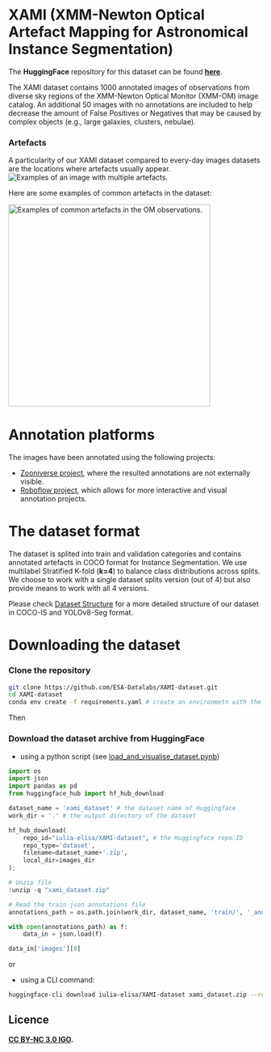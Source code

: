 # XAMI (**X**MM-Newton Optical **A**rtefact **M**apping for Astronomical **I**nstance Segmentation)

The **HuggingFace** repository for this dataset can be found **[here](https://huggingface.co/datasets/iulia-elisa/XAMI-dataset)**. 


The XAMI dataset contains 1000 annotated images of observations from diverse sky regions of the XMM-Newton Optical Monitor (XMM-OM) image catalog. An additional 50 images with no annotations are included to help decrease the amount of False Positives or Negatives that may be caused by complex objects (e.g., large galaxies, clusters, nebulae).

### Artefacts

A particularity of our XAMI dataset compared to every-day images datasets are the locations where artefacts usually appear. 
<img src="https://huggingface.co/datasets/iulia-elisa/XAMI-dataset/resolve/main/plots/artefact_distributions.png" alt="Examples of an image with multiple artefacts." />

Here are some examples of common artefacts in the dataset:

<img src="https://huggingface.co/datasets/iulia-elisa/XAMI-dataset/resolve/main/plots/artefacts_examples.png" alt="Examples of common artefacts in the OM observations." width="400"/>

# Annotation platforms

The images have been annotated using the following projects:

- [Zooniverse project](https://www.zooniverse.org/projects/ori-j/ai-for-artefacts-in-sky-images), where the resulted annotations are not externally visible. 
- [Roboflow project](https://universe.roboflow.com/iuliaelisa/xmm_om_artefacts_512/), which allows for more interactive and visual annotation projects. 

# The dataset format
The dataset is splited into train and validation categories and contains annotated artefacts in COCO format for Instance Segmentation. We use multilabel Stratified K-fold (**k=4**) to balance class distributions across splits. We choose to work with a single dataset splits version (out of 4) but also provide means to work with all 4 versions. 

Please check [Dataset Structure](Datasets-Structure.md) for a more detailed structure of our dataset in COCO-IS and YOLOv8-Seg format.

# Downloading the dataset

### Clone the repository

```bash
git clone https://github.com/ESA-Datalabs/XAMI-dataset.git
cd XAMI-dataset
conda env create -f requirements.yaml # create an environmetn with the package requirements
```

Then

### Download the dataset archive from HuggingFace

- using a python script (see [load_and_visualise_dataset.pynb](https://github.com/ESA-Datalabs/XAMI-dataset/blob/main/load_and_visualise_dataset.ipynb))

```python
import os
import json
import pandas as pd
from huggingface_hub import hf_hub_download

dataset_name = 'xami_dataset' # the dataset name of Huggingface
work_dir = '.' # the output directory of the dataset

hf_hub_download(
    repo_id="iulia-elisa/XAMI-dataset", # the Huggingface repo ID
    repo_type='dataset', 
    filename=dataset_name+'.zip', 
    local_dir=images_dir
);

# Unzip file
!unzip -q "xami_dataset.zip" 

# Read the train json annotations file
annotations_path = os.path.join(work_dir, dataset_name, 'train/', '_annotations.coco.json')

with open(annotations_path) as f:
    data_in = json.load(f)

data_in['images'][0]
```
or

- using a CLI command:
```bash
huggingface-cli download iulia-elisa/XAMI-dataset xami_dataset.zip --repo-type dataset --local-dir '/path/to/local/dataset/dir'

```
<!-- 
# Dataset Split with SKF (Optional)

- The below method allows for dataset splitting, using the pre-generated splits in CSV files. This step is useful when training multiple dataset splits versions to gain mor generalised view on metrics. 
```python
import utils

# run multilabel SKF split with the standard k=4
csv_files = ['mskf_0.csv', 'mskf_1.csv', 'mskf_2.csv', 'mskf_3.csv'] 

for idx, csv_file in enumerate(csv_files):
    mskf = pd.read_csv(csv_file)
    utils.create_directories_and_copy_files(images_dir, data_in, mskf, idx)
``` -->

## Licence 
**[CC BY-NC 3.0 IGO](https://creativecommons.org/licenses/by-nc/3.0/igo/deed.en).**
